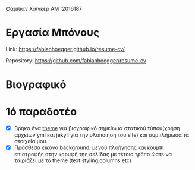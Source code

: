 Φάμπιαν Χαίγκερ
ΑΜ :2016187

# Εργασία Μπόνους

Link: https://fabianhoegger.github.io/resume-cv/

Repository:  https://github.com/fabianhoegger/resume-cv
   
# Βιογραφικό
# 1ό παραδοτέο
- [x] Βρήκα ένα [theme](https://github.com/jglovier/resume-template) για βιογραφικό σημείωμα στατικού τύπου(χρήση αρχείων yml και jekyll για την υλοποιηση του site) και συμπλήρωσα τα         στοιχεία μου.
- [x] Πρόσθεσα εικόνα background, μενού πλοήγησης και κουμπί επιστροφής στην κορυφή της σελίδας με τέτοιο τρόπο ώστε να ταιριάζει με το theme (text styling,columns etc)
